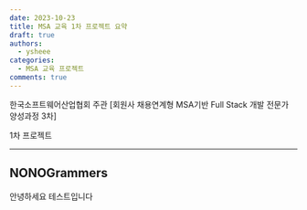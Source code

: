 ```yaml
---
date: 2023-10-23
title: MSA 교육 1차 프로젝트 요약
draft: true 
authors:
  - ysheee
categories:
  - MSA 교육 프로젝트
comments: true
---
```


한국소프트웨어산업협회 주관 [회원사 채용연계형 MSA기반 Full Stack 개발 전문가 양성과정 3차] 

1차 프로젝트

---
<!-- more -->

## NONOGrammers


안녕하세요 테스트입니다

